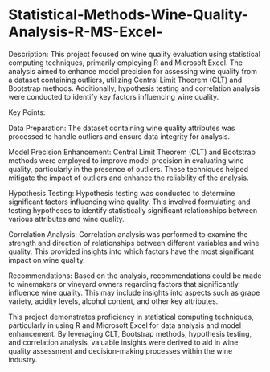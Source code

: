 # Statistical-Methods-Wine-Quality-Analysis-R-MS-Excel-
Description:
This project focused on wine quality evaluation using statistical computing techniques, primarily employing R and Microsoft Excel. The analysis aimed to enhance model precision for assessing wine quality from a dataset containing outliers, utilizing Central Limit Theorem (CLT) and Bootstrap methods. Additionally, hypothesis testing and correlation analysis were conducted to identify key factors influencing wine quality.

Key Points:

Data Preparation: The dataset containing wine quality attributes was processed to handle outliers and ensure data integrity for analysis.

Model Precision Enhancement: Central Limit Theorem (CLT) and Bootstrap methods were employed to improve model precision in evaluating wine quality, particularly in the presence of outliers. These techniques helped mitigate the impact of outliers and enhance the reliability of the analysis.

Hypothesis Testing: Hypothesis testing was conducted to determine significant factors influencing wine quality. This involved formulating and testing hypotheses to identify statistically significant relationships between various attributes and wine quality.

Correlation Analysis: Correlation analysis was performed to examine the strength and direction of relationships between different variables and wine quality. This provided insights into which factors have the most significant impact on wine quality.

Recommendations: Based on the analysis, recommendations could be made to winemakers or vineyard owners regarding factors that significantly influence wine quality. This may include insights into aspects such as grape variety, acidity levels, alcohol content, and other key attributes.

This project demonstrates proficiency in statistical computing techniques, particularly in using R and Microsoft Excel for data analysis and model enhancement. By leveraging CLT, Bootstrap methods, hypothesis testing, and correlation analysis, valuable insights were derived to aid in wine quality assessment and decision-making processes within the wine industry.
